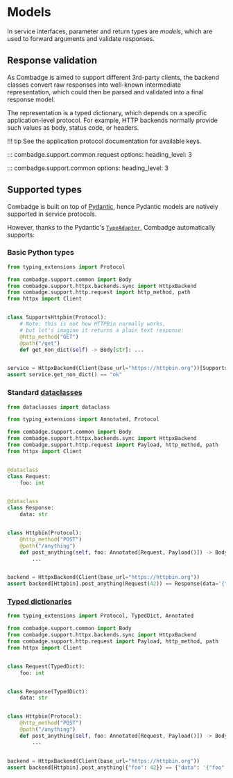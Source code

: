 # Models

In service interfaces, parameter and return types are _models_, which are used to forward arguments and validate responses.

## Response validation

As Combadge is aimed to support different 3rd-party clients, the backend classes convert raw responses into well-known intermediate representation, which could then be parsed and validated into a final response model.

The representation is a typed dictionary, which depends on a specific application-level protocol. For example, HTTP backends normally provide such values as body, status code, or headers.

!!! tip
    See the application protocol documentation for available keys.

::: combadge.support.common.request
    options:
      heading_level: 3

::: combadge.support.common
    options:
      heading_level: 3

## Supported types

Combadge is built on top of [Pydantic](https://docs.pydantic.dev/), hence Pydantic models are natively supported in service protocols.

However, thanks to the Pydantic's [`TypeAdapter`](https://docs.pydantic.dev/latest/api/type_adapter/), Combadge automatically supports:

### Basic Python types

```python title="non_dict.py"
from typing_extensions import Protocol

from combadge.support.common import Body
from combadge.support.httpx.backends.sync import HttpxBackend
from combadge.support.http.request import http_method, path
from httpx import Client


class SupportsHttpbin(Protocol):
    # Note: this is not how HTTPBin normally works,
    # but let's imagine it returns a plain text response:
    @http_method("GET")
    @path("/get")
    def get_non_dict(self) -> Body[str]: ...


service = HttpxBackend(Client(base_url="https://httpbin.org"))[SupportsHttpbin]
assert service.get_non_dict() == "ok"
```

### Standard [dataclasses](https://docs.python.org/3/library/dataclasses.html)

```python title="dataclasses.py" hl_lines="11-13 16-18 24 29"
from dataclasses import dataclass

from typing_extensions import Annotated, Protocol

from combadge.support.common import Body
from combadge.support.httpx.backends.sync import HttpxBackend
from combadge.support.http.request import Payload, http_method, path
from httpx import Client


@dataclass
class Request:
    foo: int


@dataclass
class Response:
    data: str


class Httpbin(Protocol):
    @http_method("POST")
    @path("/anything")
    def post_anything(self, foo: Annotated[Request, Payload()]) -> Body[Response]:
        ...


backend = HttpxBackend(Client(base_url="https://httpbin.org"))
assert backend[Httpbin].post_anything(Request(42)) == Response(data='{"foo": 42}')
```

### [Typed dictionaries](https://docs.python.org/3/library/typing.html#typing.TypedDict)

```python title="typed_dict.py" hl_lines="9-10 13-14 20 25"
from typing_extensions import Protocol, TypedDict, Annotated

from combadge.support.common import Body
from combadge.support.httpx.backends.sync import HttpxBackend
from combadge.support.http.request import Payload, http_method, path
from httpx import Client


class Request(TypedDict):
    foo: int


class Response(TypedDict):
    data: str


class Httpbin(Protocol):
    @http_method("POST")
    @path("/anything")
    def post_anything(self, foo: Annotated[Request, Payload()]) -> Body[Response]:
        ...


backend = HttpxBackend(Client(base_url="https://httpbin.org"))
assert backend[Httpbin].post_anything({"foo": 42}) == {"data": '{"foo": 42}'}
```
